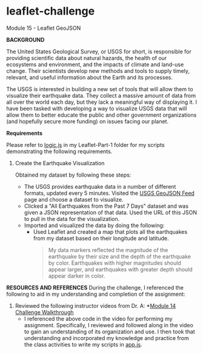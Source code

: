 # leaflet-challenge
Module 15 - Leaflet GeoJSON

**BACKGROUND**

The United States Geological Survey, or USGS for short, is responsible for providing scientific data about natural hazards, the health of our ecosystems and environment, and the impacts of climate and land-use change. Their scientists develop new methods and tools to supply timely, relevant, and useful information about the Earth and its processes.

The USGS is interested in building a new set of tools that will allow them to visualize their earthquake data. They collect a massive amount of data from all over the world each day, but they lack a meaningful way of displaying it. I have been tasked with developing a way to visualize USGS data that will allow them to better educate the public and other government organizations (and hopefully secure more funding) on issues facing our planet.

**Requirements**

Please refer to [logic.js](https://github.com/rperez025/leaflet-challenge/blob/main/static/js/logic.js) in my Leaflet-Part-1 folder for my scripts demonstrating the following requirements. 

1. Create the Earthquake Visualization

   Obtained my dataset by following these steps:
   * The USGS provides earthquake data in a number of different formats, updated every 5 minutes. Visited the [USGS GeoJSON Feed](https://earthquake.usgs.gov/earthquakes/feed/v1.0/geojson.php) page and choose a dataset to visualize.
   * Clicked a "All Earthquakes from the Past 7 Days" dataset and was given a JSON representation of that data. Used the URL of this JSON to pull in the data for the visualization.
   * Imported and visualized the data by doing the following:
        - Used Leaflet and created a map that plots all the earthquakes from my dataset based on their longitude and latitude.
           > My data markers reflected the magnitude of the earthquake by their size and the depth of the earthquake by color. Earthquakes with higher magnitudes should appear larger, and earthquakes with greater depth should appear darker in color.

**RESOURCES AND REFERENCES**
During the challenge, I referenced the following to aid in my understanding and completion of the assignment:

1. Reviewed the following instructor videos from Dr. A:
   *[Module 14 Challenge Walkthrough](https://youtu.be/j7Q3Ax0d7vs)
     - I referenced the above code in the video for performing my assignment. Specifically, I reviewed and followed along in the video to gain an understanding of its organization and use. I then took that understanding and incorporated my knowledge and practice from the class activities to write my scripts in [app.js](https://github.com/rperez025/belly-button-challenge/blob/main/static/js/app.js).
